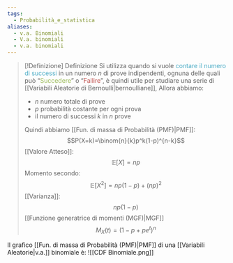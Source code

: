 ```yaml
---
tags:
  - Probabilità_e_statistica
aliases:
  - v.a. Binomiali
  - V.a. binomiali
  - v.a. binomiali
---
```

 
>[!Definizione]  Definizione
>Si utilizza quando si vuole <font color="#4bacc6">contare il numero di successi</font> in un numero $n$ di prove indipendenti, ognuna delle quali può “<font color="#9bbb59">Succedere</font>” o “<font color="#c0504d">Fallire</font>”, è quindi utile per studiare una serie di [[Variabili Aleatorie di Bernoulli|bernoulliane]],
>Allora abbiamo:
>
>- $n$ numero totale di prove
>- $p$ probabilità costante per ogni prova
>- il numero di successi $k$ in $n$ prove
>
>Quindi abbiamo [[Fun. di massa di Probabilità (PMF)|PMF]]:
>$$P(X=k)=\binom{n}{k}p^k(1-p)^{n-k}$$
>[[Valore Atteso]]:
>$$\mathbb{E}[X]=np$$
>Momento secondo:
>$$\mathbb{E}[X^2]=np(1-p)+(np)^2$$
>[[Varianza]]:
>$$np(1-p)$$
>[[Funzione generatrice di momenti (MGF)|MGF]]
>$$M_{X}(t)=(1-p+pe^t)^n$$

Il grafico [[Fun. di massa di Probabilità (PMF)|PMF]] di una [[Variabili Aleatorie|v.a.]] binomiale è:
![[CDF Binomiale.png]]